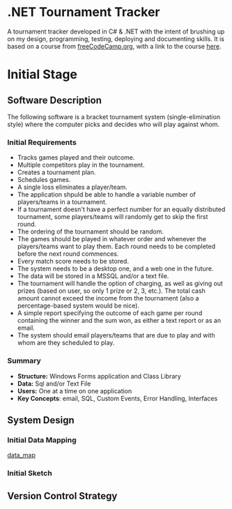 # .NET Tournament Tracker

A tournament tracker developed in C# &amp; .NET with the intent of brushing up on my design, programming, testing, deploying and documenting skills. It is based on a course from [freeCodeCamp.org](https://www.freecodecamp.org), with a link to the course [here](https://www.youtube.com/watch?v=wfWxdh-_k_4&). 

# Initial Stage

## Software Description

The following software is a bracket tournament system (single-elimination style) where the computer picks and decides who will play against whom.

### Initial Requirements

* Tracks games played and their outcome.
* Multiple competitors play in the tournament.
* Creates a tournament plan.
* Schedules games.
* A single loss eliminates a player/team.
* The application shpuld be able to handle a variable number of players/teams in a tournament.
* If a tournament doesn't have a perfect number for an equally distributed tournament, some players/teams will randomly get to skip the first round.
* The ordering of the tournament should be random.
* The games should be played in whatever order and whenever the players/teams want to play them. Each round needs to be completed before the next round commences.
* Every match score needs to be stored.
* The system needs to be a desktop one, and a web one in the future. 
*  The data will be stored in a MSSQL and/or a text file.
*  The tournament will handle the option of charging, as well as giving out prizes (based on user, so  only 1 prize or 2, 3, etc.). The total cash amount cannot exceed the income from the tournament (also a percentage-based system would be nice). 
* A simple report specifying the outcome of each game per round containing the winner and the sum won, as either a text report or as an email. 
* The system should email players/teams that are due to play and with whom are they scheduled to play. 

### Summary
* **Structure:** Windows Forms application and Class Library
* **Data:** Sql and/or Text File
* **Users:** One at a time on one application
* **Key Concepts**: email, SQL, Custom Events, Error Handling, Interfaces 

## System Design

### Initial Data Mapping 
[data_map](documentation/images/data_map.png)


### Initial Sketch




## Version Control Strategy

